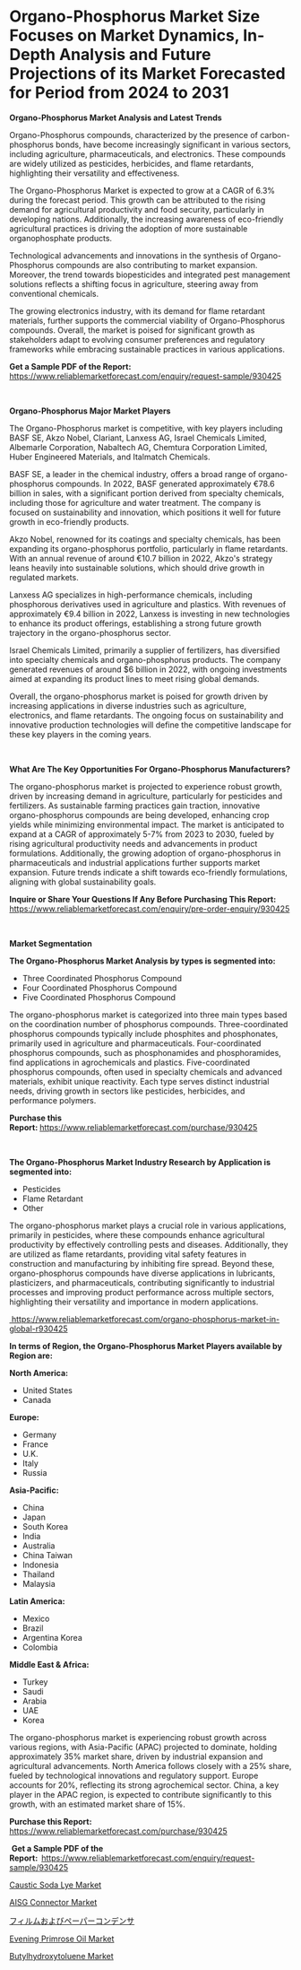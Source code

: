 <p><h1>Organo-Phosphorus Market Size Focuses on Market Dynamics, In-Depth Analysis and Future Projections of its Market Forecasted for Period from 2024 to 2031</h1></p><p><strong>Organo-Phosphorus Market Analysis and Latest Trends</strong></p>
<p><p>Organo-Phosphorus compounds, characterized by the presence of carbon-phosphorus bonds, have become increasingly significant in various sectors, including agriculture, pharmaceuticals, and electronics. These compounds are widely utilized as pesticides, herbicides, and flame retardants, highlighting their versatility and effectiveness.</p><p>The Organo-Phosphorus Market is expected to grow at a CAGR of 6.3% during the forecast period. This growth can be attributed to the rising demand for agricultural productivity and food security, particularly in developing nations. Additionally, the increasing awareness of eco-friendly agricultural practices is driving the adoption of more sustainable organophosphate products.</p><p>Technological advancements and innovations in the synthesis of Organo-Phosphorus compounds are also contributing to market expansion. Moreover, the trend towards biopesticides and integrated pest management solutions reflects a shifting focus in agriculture, steering away from conventional chemicals.</p><p>The growing electronics industry, with its demand for flame retardant materials, further supports the commercial viability of Organo-Phosphorus compounds. Overall, the market is poised for significant growth as stakeholders adapt to evolving consumer preferences and regulatory frameworks while embracing sustainable practices in various applications.</p></p>
<p><strong>Get a Sample PDF of the Report:&nbsp;</strong> <a href="https://www.reliablemarketforecast.com/enquiry/request-sample/930425?utm_campaign=1082&utm_medium=2&utm_source=Github&utm_content=ia&utm_term=03122024&utm_id=organo-phosphorus">https://www.reliablemarketforecast.com/enquiry/request-sample/930425</a></p>
<p>&nbsp;</p>
<p><strong>Organo-Phosphorus Major Market Players</strong></p>
<p><p>The Organo-Phosphorus market is competitive, with key players including BASF SE, Akzo Nobel, Clariant, Lanxess AG, Israel Chemicals Limited, Albemarle Corporation, Nabaltech AG, Chemtura Corporation Limited, Huber Engineered Materials, and Italmatch Chemicals.</p><p>BASF SE, a leader in the chemical industry, offers a broad range of organo-phosphorus compounds. In 2022, BASF generated approximately €78.6 billion in sales, with a significant portion derived from specialty chemicals, including those for agriculture and water treatment. The company is focused on sustainability and innovation, which positions it well for future growth in eco-friendly products.</p><p>Akzo Nobel, renowned for its coatings and specialty chemicals, has been expanding its organo-phosphorus portfolio, particularly in flame retardants. With an annual revenue of around €10.7 billion in 2022, Akzo's strategy leans heavily into sustainable solutions, which should drive growth in regulated markets.</p><p>Lanxess AG specializes in high-performance chemicals, including phosphorous derivatives used in agriculture and plastics. With revenues of approximately €9.4 billion in 2022, Lanxess is investing in new technologies to enhance its product offerings, establishing a strong future growth trajectory in the organo-phosphorus sector.</p><p>Israel Chemicals Limited, primarily a supplier of fertilizers, has diversified into specialty chemicals and organo-phosphorus products. The company generated revenues of around $6 billion in 2022, with ongoing investments aimed at expanding its product lines to meet rising global demands.</p><p>Overall, the organo-phosphorus market is poised for growth driven by increasing applications in diverse industries such as agriculture, electronics, and flame retardants. The ongoing focus on sustainability and innovative production technologies will define the competitive landscape for these key players in the coming years.</p></p>
<p>&nbsp;</p>
<p><strong>What Are The Key Opportunities For Organo-Phosphorus Manufacturers?</strong></p>
<p><p>The organo-phosphorus market is projected to experience robust growth, driven by increasing demand in agriculture, particularly for pesticides and fertilizers. As sustainable farming practices gain traction, innovative organo-phosphorus compounds are being developed, enhancing crop yields while minimizing environmental impact. The market is anticipated to expand at a CAGR of approximately 5-7% from 2023 to 2030, fueled by rising agricultural productivity needs and advancements in product formulations. Additionally, the growing adoption of organo-phosphorus in pharmaceuticals and industrial applications further supports market expansion. Future trends indicate a shift towards eco-friendly formulations, aligning with global sustainability goals.</p></p>
<p><strong>Inquire or Share Your Questions If Any Before Purchasing This Report:</strong> <a href="https://www.reliablemarketforecast.com/enquiry/pre-order-enquiry/930425?utm_campaign=1082&utm_medium=2&utm_source=Github&utm_content=ia&utm_term=03122024&utm_id=organo-phosphorus">https://www.reliablemarketforecast.com/enquiry/pre-order-enquiry/930425</a></p>
<p>&nbsp;</p>
<p><strong>Market Segmentation</strong></p>
<p><strong>The Organo-Phosphorus Market Analysis by types is segmented into:</strong></p>
<p><ul><li>Three Coordinated Phosphorus Compound</li><li>Four Coordinated Phosphorus Compound</li><li>Five Coordinated Phosphorus Compound</li></ul></p>
<p><p>The organo-phosphorus market is categorized into three main types based on the coordination number of phosphorus compounds. Three-coordinated phosphorus compounds typically include phosphites and phosphonates, primarily used in agriculture and pharmaceuticals. Four-coordinated phosphorus compounds, such as phosphonamides and phosphoramides, find applications in agrochemicals and plastics. Five-coordinated phosphorus compounds, often used in specialty chemicals and advanced materials, exhibit unique reactivity. Each type serves distinct industrial needs, driving growth in sectors like pesticides, herbicides, and performance polymers.</p></p>
<p><strong>Purchase this Report:&nbsp;</strong><a href="https://www.reliablemarketforecast.com/purchase/930425?utm_campaign=1082&utm_medium=2&utm_source=Github&utm_content=ia&utm_term=03122024&utm_id=organo-phosphorus">https://www.reliablemarketforecast.com/purchase/930425</a></p>
<p>&nbsp;</p>
<p><strong>The Organo-Phosphorus Market Industry Research by Application is segmented into:</strong></p>
<p><ul><li>Pesticides</li><li>Flame Retardant</li><li>Other</li></ul></p>
<p><p>The organo-phosphorus market plays a crucial role in various applications, primarily in pesticides, where these compounds enhance agricultural productivity by effectively controlling pests and diseases. Additionally, they are utilized as flame retardants, providing vital safety features in construction and manufacturing by inhibiting fire spread. Beyond these, organo-phosphorus compounds have diverse applications in lubricants, plasticizers, and pharmaceuticals, contributing significantly to industrial processes and improving product performance across multiple sectors, highlighting their versatility and importance in modern applications.</p></p>
<p><a href="https://www.reliablemarketforecast.com/organo-phosphorus-market-in-global-r930425?utm_campaign=1082&utm_medium=2&utm_source=Github&utm_content=ia&utm_term=03122024&utm_id=organo-phosphorus">&nbsp;https://www.reliablemarketforecast.com/organo-phosphorus-market-in-global-r930425</a></p>
<p><strong>In terms of Region, the Organo-Phosphorus Market Players available by Region are:</strong></p>
<p>
    <p> <strong> North America: </strong>
        <ul>
            <li>United States</li>
            <li>Canada</li>
        </ul>
        </p> 
    <p> <strong> Europe: </strong>
        <ul>
            <li>Germany</li>
            <li>France</li>
            <li>U.K.</li>
            <li>Italy</li>
            <li>Russia</li>
        </ul>
        </p> 
    <p> <strong> Asia-Pacific: </strong>
        <ul>
            <li>China</li>
            <li>Japan</li>
            <li>South Korea</li>
            <li>India</li>
            <li>Australia</li>
            <li>China Taiwan</li>
            <li>Indonesia</li>
            <li>Thailand</li>
            <li>Malaysia</li>
        </ul>
        </p> 
    <p> <strong> Latin America: </strong>
        <ul>
            <li>Mexico</li>
            <li>Brazil</li>
            <li>Argentina Korea</li>
            <li>Colombia</li>
        </ul>
        </p> 
    <p> <strong> Middle East & Africa: </strong>
        <ul>
            <li>Turkey</li>
            <li>Saudi</li>
            <li>Arabia</li>
            <li>UAE</li>
            <li>Korea</li>
        </ul>
    </p>
    </p>
<p><p>The organo-phosphorus market is experiencing robust growth across various regions, with Asia-Pacific (APAC) projected to dominate, holding approximately 35% market share, driven by industrial expansion and agricultural advancements. North America follows closely with a 25% share, fueled by technological innovations and regulatory support. Europe accounts for 20%, reflecting its strong agrochemical sector. China, a key player in the APAC region, is expected to contribute significantly to this growth, with an estimated market share of 15%.</p></p>
<p><strong>Purchase this Report: </strong><a href="https://www.reliablemarketforecast.com/purchase/930425?utm_campaign=1082&utm_medium=2&utm_source=Github&utm_content=ia&utm_term=03122024&utm_id=organo-phosphorus">https://www.reliablemarketforecast.com/purchase/930425</a></p>
<p>&nbsp;<strong>Get a Sample PDF of the Report:&nbsp;&nbsp;</strong><a href="https://www.reliablemarketforecast.com/enquiry/request-sample/930425?utm_campaign=1082&utm_medium=2&utm_source=Github&utm_content=ia&utm_term=03122024&utm_id=organo-phosphorus">https://www.reliablemarketforecast.com/enquiry/request-sample/930425</a></p>
<p><strong></strong></p>
<p><p><a href="https://issuu.com/reportprime-2/docs/caustic-soda-lye-market-size-2030.pptx?utm_campaign=1082&utm_medium=2&utm_source=Github&utm_content=ia&utm_term=03122024&utm_id=organo-phosphorus">Caustic Soda Lye Market</a></p><p><a href="https://www.linkedin.com/pulse/market-dynamics-aisg-connector-projected-56-cagr-from-2024-q5ebf?utm_campaign=1082&utm_medium=2&utm_source=Github&utm_content=ia&utm_term=03122024&utm_id=organo-phosphorus">AISG Connector Market</a></p><p><a href="https://github.com/lababdou/Market-Research-Report-List-6/blob/main/609622126718.md?utm_campaign=1082&utm_medium=2&utm_source=Github&utm_content=ia&utm_term=03122024&utm_id=organo-phosphorus">フィルムおよびペーパーコンデンサ</a></p><p><a href="https://www.linkedin.com/pulse/evening-primrose-oil-market-report-offers-financial-analysis-0kige?utm_campaign=1082&utm_medium=2&utm_source=Github&utm_content=ia&utm_term=03122024&utm_id=organo-phosphorus">Evening Primrose Oil Market</a></p><p><a href="https://issuu.com/reportprime-2/docs/butylhydroxytoluene-market-size-2030.pptx?utm_campaign=1082&utm_medium=2&utm_source=Github&utm_content=ia&utm_term=03122024&utm_id=organo-phosphorus">Butylhydroxytoluene Market</a></p></p>